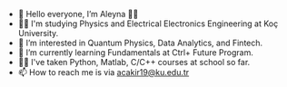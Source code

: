 - 👋 Hello everyone, I’m Aleyna 👩‍🦰 
- 👩‍🎓 I'm studying Physics and Electrical Electronics Engineering at Koç University.
- 👀 I’m interested in Quantum Physics, Data Analytics, and Fintech. 
- 🌱 I’m currently learning Fundamentals at Ctrl+ Future Program.
- 👩‍💻 I've taken Python, Matlab, C/C++ courses at school so far. 
- 📫 How to reach me is via acakir19@ku.edu.tr 

<!---
aleycak/aleycak is a ✨ special ✨ repository because its `README.md` (this file) appears on your GitHub profile.
You can click the Preview link to take a look at your changes.
--->
